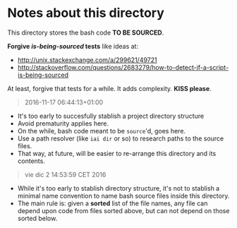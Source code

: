 # Notes about this directory

This directory stores the bash code **TO BE SOURCED**.

**Forgive _is-being-sourced_ tests** like ideas at:
- http://unix.stackexchange.com/a/299621/49721
- http://stackoverflow.com/questions/2683279/how-to-detect-if-a-script-is-being-sourced

At least, forgive that tests for a while. It adds complexity. **KISS please**.


> 2016-11-17 06:44:13+01:00

- It's too early to succesfully stablish a project directory structure
- Avoid prematurity applies here.
- On the while, bash code meant to be `source`'d, goes here.
- Use a path resolver (like `iai dir` or so) to research paths to the source files.
- That way, at future, will be easier to re-arrange this directory and its contents.

> vie dic  2 14:53:59 CET 2016

- While it's too early to stablish directory structure, it's not to stablish a
  minimal name convention to name bash source files inside this directory.
- The main rule is: given a **sorted** list of the file names, any file can
  depend upon code from files sorted above, but can not depend on those sorted
  below.
